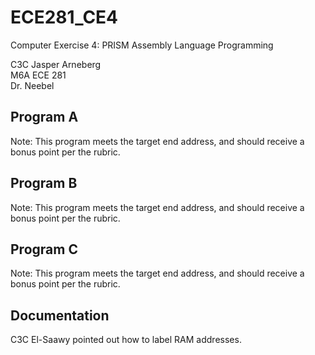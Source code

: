 ECE281_CE4
==========
Computer Exercise 4: PRISM Assembly Language Programming

C3C Jasper Arneberg  
M6A ECE 281  
Dr. Neebel  

## Program A

Note: This program meets the target end address, and should receive a bonus point per the rubric.


## Program B

Note: This program meets the target end address, and should receive a bonus point per the rubric.


## Program C

Note: This program meets the target end address, and should receive a bonus point per the rubric.


## Documentation
C3C El-Saawy pointed out how to label RAM addresses.
